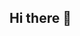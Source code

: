 ## Hi there 👋

<!--
**ANKANA-MONDAL-MCA-A-2024-26-09-UEMK/ANKANA-MONDAL-MCA-A-2024-26-09-UEMK** is a ✨ _special_ ✨ repository because its `README.md` (this file) appears on your GitHub profile.

Here are some ideas to get you started:

- 🔭 I’m currently working on ...
- 🌱 I’m currently learning ...
- 👯 I’m looking to collaborate on ...
- 🤔 I’m looking for help with ...
- 💬 Ask me about ...
- 📫 How to reach me: mondalankana54@gmail.com
- 😄 Pronouns: ...
- ⚡ Fun fact: ...
-->
